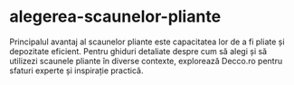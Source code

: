 # alegerea-scaunelor-pliante
Principalul avantaj al scaunelor pliante este capacitatea lor de a fi pliate și depozitate eficient. Pentru ghiduri detaliate despre cum să alegi și să utilizezi scaunele pliante în diverse contexte, explorează Decco.ro pentru sfaturi experte și inspirație practică.
